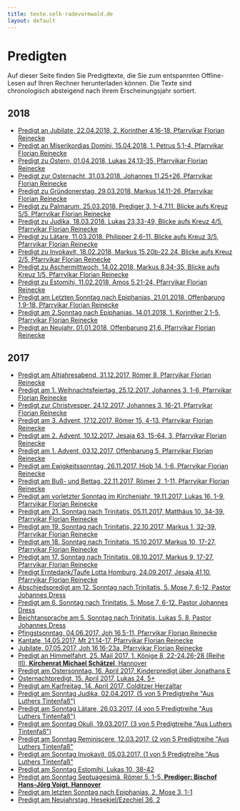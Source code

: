 ```yaml
---
title: texte.selk-radevormwald.de
layout: default
---
```


Predigten
=========

Auf dieser Seite finden Sie Predigttexte, die Sie zum entspannten Offline-Lesen auf Ihren Rechner
herunterladen k&ouml;nnen. Die Texte sind chronologisch absteigend nach ihrem Erscheinungsjahr sortiert.

2018
----
+ [Predigt an Jubilate, 22.04.2018, 2. Korinther 4,16-18, Pfarrvikar Florian Reinecke](./texte/2018/pt20180422.pdf)
+ [Predigt an Miserikordias Domini, 15.04.2018, 1. Petrus 5,1-4, Pfarrvikar Florian Reinecke](./texte/2018/pt20180415.pdf)
+ [Predigt zu Ostern, 01.04.2018, Lukas 24,13-35, Pfarrvikar Florian Reinecke](./texte/2018/pt20180401.pdf)
+ [Predigt zur Osternacht, 31.03.2018, Johannes 11,25+26, Pfarrvikar Florian Reinecke](./texte/2018/pt20180331.pdf)
+ [Predigt zu Gründonerstag, 29.03.2018, Markus 14,11-26, Pfarrvikar Florian Reinecke](./texte/2018/pt20180329.pdf)
+ [Predigt zu Palmarum, 25.03.2018, Prediger 3, 1-4.7.11, Blicke aufs Kreuz 5/5, Pfarrvikar Florian Reinecke](./texte/2018/pt20180325.pdf)
+ [Predigt zu Judika, 18.03.2018, Lukas 23,33-49, Blicke aufs Kreuz 4/5, Pfarrvikar Florian Reinecke](./texte/2018/pt20180318.pdf)
+ [Predigt zu Lätare, 11.03.2018, Philipper 2,6-11, Blicke aufs Kreuz 3/5, Pfarrvikar Florian Reinecke](./texte/2018/pt20180311.pdf)
+ [Predigt zu Invokavit, 18.02.2018, Markus 15,20b-22.24, Blicke aufs Kreuz 2/5, Pfarrvikar Florian Reinecke](./texte/2018/pt20180218.pdf)
+ [Predigt zu Aschermittwoch, 14.02.2018, Markus 8,34-35, Blicke aufs Kreuz 1/5, Pfarrvikar Florian Reinecke](./texte/2018/pt20180214.pdf) 
+ [Predigt zu Estomihi, 11.02.2018, Amos 5,21-24, Pfarrvikar Florian Reinecke](./texte/2018/pt20180211.pdf) 
+ [Predigt am Letzten Sonntag nach Epiphanias, 21.01.2018, Offenbarung 1,9-18, Pfarrvikar Florian Reinecke](./texte/2018/pt20180121.pdf) 
+ [Predigt am 2.Sonntag nach Epiphanias, 14.01.2018, 1. Korinther 2,1-5, Pfarrvikar Florian Reinecke](./texte/2018/pt20180114.pdf) 
+ [Predigt an Neujahr, 01.01.2018, Offenbarung 21,6, Pfarrvikar Florian Reinecke](./texte/2018/pt20180101.pdf) 

2017
----
+ [Predigt am Altjahresabend, 31.12.2017, Römer 8, Pfarrvikar Florian Reinecke](./texte/2017/pt20171231.pdf)
+ [Predigt am 1. Weihnachtsfeiertag, 25.12.2017, Johannes 3, 1-6, Pfarrvikar Florian Reinecke](./texte/2017/pt20171225.pdf)
+ [Predigt zur Christvesper, 24.12.2017, Johannes 3, 16-21, Pfarrvikar Florian Reinecke](./texte/2017/pt20171224.pdf)
+ [Predigt am 3. Advent, 17.12.2017, Römer 15, 4-13, Pfarrvikar Florian Reinecke](./texte/2017/pt20171217.pdf)
+ [Predigt am 2. Advent, 10.12.2017, Jesaja 63, 15-64, 3, Pfarrvikar Florian Reinecke](./texte/2017/pt20171210.pdf)
+ [Predigt am 1. Advent, 03.12.2017, Offenbarung 5, Pfarrvikar Florian Reinecke](./texte/2017/pt20171203.pdf)
+ [Predigt am Ewigkeitssonntag, 26.11.2017, Hiob 14, 1-6, Pfarrvikar Florian Reinecke](./texte/2017/pt20171126.pdf)
+ [Predigt am Buß- und Bettag, 22.11.2017, Römer 2, 1-11, Pfarrvikar Florian Reinecke](./texte/2017/pt20171122.pdf)
+ [Predigt am vorletzter Sonntag im Kirchenjahr, 19.11.2017, Lukas 16, 1-9, Pfarrvikar Florian Reinecke](./texte/2017/pt20171119.pdf)
+ [Predigt am 21. Sonntag nach Trinitatis, 05.11.2017, Matthäus 10, 34-39, Pfarrvikar Florian Reinecke](./texte/2017/pt20171105.pdf)
+ [Predigt am 19. Sonntag nach Trinitatis, 22.10.2017, Markus 1, 32-39, Pfarrvikar Florian Reinecke](./texte/2017/pt20171022.pdf)
+ [Predigt am 18. Sonntag nach Trinitatis, 15.10.2017, Markus 10, 17-27, Pfarrvikar Florian Reinecke](./texte/2017/pt20171015.pdf)
+ [Predigt am 17. Sonntag nach Trinitatis, 08.10.2017, Markus 9, 17-27, Pfarrvikar Florian Reinecke](./texte/2017/pt20171008.pdf)
+ [Predigt Erntedank/Taufe Lotta Homburg, 24.09.2017, Jesaja 41,10, Pfarrvikar Florian Reinecke](./texte/2017/pt20171001.pdf)
+ [Abschiedspredigt am 12. Sonntag nach Trinitatis, 5. Mose 7, 6-12, Pastor Johannes Dress](./texte/2017/pt20170903.pdf)
+ [Predigt am 6. Sonntag nach Trinitatis, 5. Mose 7, 6-12, Pastor Johannes Dress](./texte/2017/pt20170723.pdf)
+ [Beichtansprache am 5. Sonntag nach Trinitatis, Lukas 5, 8, Pastor Johannes Dress](./texte/2017/pt20170716.pdf)
+ [Pfingstsonntag, 04.06.2017, Joh 16,5-11, Pfarrvikar Florian Reinecke](./texte/2017/pt20170604.pdf)
+ [Kantate, 14.05.2017, Mt 21,14-17, Pfarrvikar Florian Reinecke](./texte/2017/pt20170514.pdf)
+ [Jubilate, 07.05.2017, Joh 16,16-23a, Pfarrvikar Florian Reinecke](./texte/2017/pt20170514.pdf)
+ [Predigt an Himmelfahrt, 25. Mail 2017, 1. Könige 8, 22-24.26-28 (Reihe III), **Kirchenrat Michael Schätzel**, Hannover](./texte/2017/pt20170525.pdf)
+ [Predigt am Ostersonntag, 16. April 2017, Kinderpredigt über Jonathans E](./texte/2017/pt20170416.pdf)
+ [Osternachtpredigt, 15. April 2017, Lukas 24, 5+](./texte/2017/pt20170415.pdf)
+ [Predigt am Karfreitag, 14. April 2017, Colditzer Herzaltar](./texte/2017/pt20170414.pdf)
+ [Predigt am Sonntag Judika, 02.04.2017, (5 von 5 Predigtreihe "Aus Luthers Tintenfaß")](./texte/2017/pt20170402.pdf)
+ [Predigt am Sonntag Lätare, 26.03.2017, (4 von 5 Predigtreihe "Aus Luthers Tintenfaß")](./texte/2017/pt20170326.pdf)
+ [Predigt am Sonntag Okuli, 19.03.2017, (3 von 5 Predigtreihe "Aus Luthers Tintenfaß")](./texte/2017/pt20170319.pdf)
+ [Predigt am Sonntag Reminiscere, 12.03.2017, (2 von 5 Predigtreihe "Aus Luthers Tintenfaß"](./texte/2017/pt20170312.pdf)
+ [Predigt am Sonntag Invokavit, 05.03.2017, (1 von 5 Predigtreihe "Aus Luthers Tintenfaß"](./texte/2017/pt20170305.pdf)
+ [Predigt am Sonntag Estomihi, Lukas 10, 38-42](./texte/2017/pt20170226.pdf)
+ [Predigt am Sonntag Septuagesimä, Römer 5, 1-5, <strong>Prediger: Bischof Hans-Jörg Voigt, Hannover</strong>](./texte/2017/pt20170212.pdf)
+ [Predigt am letzten Sonntag nach Epiphanias, 2. Mose 3, 1-1](./texte/2017/pt20170205.pdf)
+ [Predigt am Neujahrstag, Hesekiel/Ezechiel 36, 2](./texte/2017/pt20170101.pdf)

